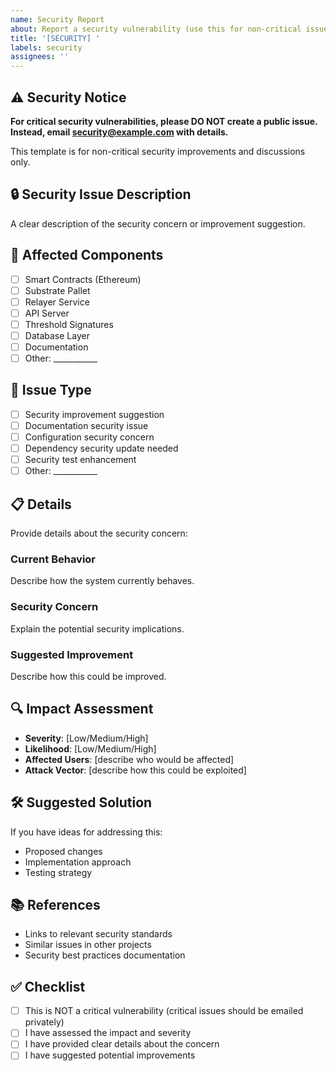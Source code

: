 ```yaml
---
name: Security Report
about: Report a security vulnerability (use this for non-critical issues only)
title: '[SECURITY] '
labels: security
assignees: ''
---
```


## ⚠️ Security Notice
**For critical security vulnerabilities, please DO NOT create a public issue.**
**Instead, email security@example.com with details.**

This template is for non-critical security improvements and discussions only.

## 🔒 Security Issue Description
A clear description of the security concern or improvement suggestion.

## 📍 Affected Components
- [ ] Smart Contracts (Ethereum)
- [ ] Substrate Pallet
- [ ] Relayer Service
- [ ] API Server
- [ ] Threshold Signatures
- [ ] Database Layer
- [ ] Documentation
- [ ] Other: ___________

## 🎯 Issue Type
- [ ] Security improvement suggestion
- [ ] Documentation security issue
- [ ] Configuration security concern
- [ ] Dependency security update needed
- [ ] Security test enhancement
- [ ] Other: ___________

## 📋 Details
Provide details about the security concern:

### Current Behavior
Describe how the system currently behaves.

### Security Concern
Explain the potential security implications.

### Suggested Improvement
Describe how this could be improved.

## 🔍 Impact Assessment
- **Severity**: [Low/Medium/High]
- **Likelihood**: [Low/Medium/High]
- **Affected Users**: [describe who would be affected]
- **Attack Vector**: [describe how this could be exploited]

## 🛠️ Suggested Solution
If you have ideas for addressing this:
- Proposed changes
- Implementation approach
- Testing strategy

## 📚 References
- Links to relevant security standards
- Similar issues in other projects
- Security best practices documentation

## ✅ Checklist
- [ ] This is NOT a critical vulnerability (critical issues should be emailed privately)
- [ ] I have assessed the impact and severity
- [ ] I have provided clear details about the concern
- [ ] I have suggested potential improvements
